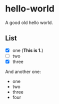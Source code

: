 # hello-world
A good old hello world.

## List
- [x] one (**This is 1.**)
- [ ] two
- [x] three

And another one:
- one
- two
- three
- four
